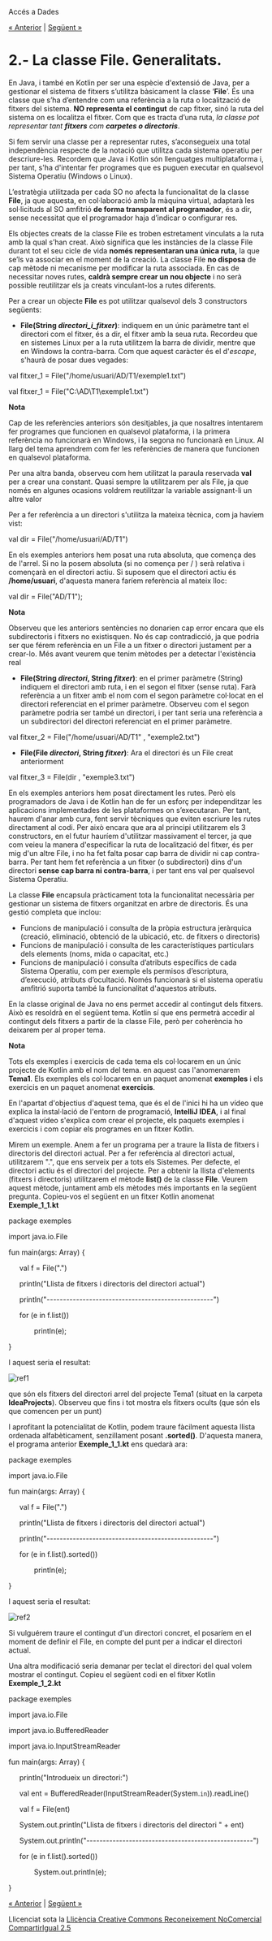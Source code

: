 Accés a Dades


[« Anterior](1_introducci.md) | [Següent »](3_funcionalitat_de_la_classe_file.md)
# <a name="main"></a>**2.- La classe File. Generalitats.**
En Java, i també en Kotlin per ser una espècie d'extensió de Java, per a gestionar el sistema de fitxers s’utilitza bàsicament la classe ‘**File**’. És una classe que s’ha d’entendre com una referència a la ruta o localització de fitxers del sistema. **NO representa el contingut** de cap fitxer, sinó la ruta del sistema on es localitza el fitxer. Com que es tracta d’una ruta, *la classe pot representar tant **fitxers** com **carpetes o directoris***.  

Si fem servir una classe per a representar rutes, s’aconsegueix una total independència respecte de la notació que utilitza cada sistema operatiu per descriure-les. Recordem que Java i Kotlin són llenguatges multiplataforma i, per tant, s'ha d'intentar fer programes que es puguen executar en qualsevol Sistema Operatiu (Windows o Linux).

L’estratègia utilitzada per cada SO no afecta la funcionalitat de la classe **File**, ja que aquesta, en col·laboració amb la màquina virtual, adaptarà les sol·licituds al SO amfitrió **de forma transparent al programador**, és a dir, sense necessitat que el programador haja d’indicar o configurar res.

Els objectes creats de la classe File es troben estretament vinculats a la ruta amb la qual s’han creat. Això significa que les instàncies de la classe File durant tot el seu cicle de vida **només representaran una única ruta,** la que se’ls va associar en el moment de la creació. La classe File **no disposa** de cap mètode ni mecanisme per modificar la ruta associada. En cas de necessitar noves rutes, **caldrà sempre crear un nou objecte** i no serà possible reutilitzar els ja creats vinculant-los a rutes diferents. 

Per a crear un objecte **File** es pot utilitzar qualsevol dels 3 constructors següents:

- **File(String *directori\_i\_fitxer*)**: indiquem en un únic paràmetre tant el directori com el fitxer, és a dir, el fitxer amb la seua ruta. Recordeu que en sistemes Linux per a la ruta utilitzem la barra de dividir, mentre que en Windows la contra-barra. Com que aquest caràcter és el d'*escape*, s'haurà de posar dues vegades: 

val fitxer\_1 = File("/home/usuari/AD/T1/exemple1.txt")

val fitxer\_1 = File("C:\\AD\\T1\\exemple1.txt")

**Nota** 

Cap de les referències anteriors són desitjables, ja que nosaltres intentarem fer programes que funcionen en qualsevol plataforma, i la primera referència no funcionarà en Windows, i la segona no funcionarà en Linux. Al llarg del tema aprendrem com fer les referències de manera que funcionen en qualsevol plataforma.

Per una altra banda, observeu com hem utilitzat la paraula reservada **val** per a crear una constant. Quasi sempre la utilitzarem per als File, ja que només en algunes ocasions voldrem reutilitzar la variable assignant-li un altre valor

Per a fer referència a un directori s'utilitza la mateixa tècnica, com ja havíem vist:

val dir = File("/home/usuari/AD/T1")

En els exemples anteriors hem posat una ruta absoluta, que comença des de l'arrel. Si no la posem absoluta (si no comença per / ) serà relativa i començarà en el directori actiu. Si suposem que el directori actiu és **/home/usuari**, d'aquesta manera faríem referència al mateix lloc:

val dir = File("AD/T1");

**Nota** 

Observeu que les anteriors sentències no donarien cap error encara que els subdirectoris i fitxers no existisquen. No és cap contradicció, ja que podria ser que férem referència en un File a un fitxer o directori justament per a crear-lo. Més avant veurem que tenim mètodes per a detectar l'existència real

- **File(String *directori*, String *fitxer*)**: en el primer paràmetre (String) indiquem el directori amb ruta, i en el segon el fitxer (sense ruta). Farà referència a un fitxer amb el nom com el segon paràmetre col·locat en el directori referenciat en el primer paràmetre. Observeu com el segon paràmetre podria ser també un directori, i per tant seria una referència a un subdirectori del directori referenciat en el primer paràmetre. 

val fitxer\_2 = File("/home/usuari/AD/T1" , "exemple2.txt")

- **File(File *directori*, String *fitxer*)**: Ara el directori és un File creat anteriorment 

val fitxer\_3 = File(dir , "exemple3.txt")



En els exemples anteriors hem posat directament les rutes. Però els programadors de Java i de Kotlin han de fer un esforç per independitzar les aplicacions implementades de les plataformes on s’executaran. Per tant, haurem d'anar amb cura, fent servir tècniques que eviten escriure les rutes directament al codi. Per això encara que ara al principi utilitzarem els 3 constructors, en el futur hauríem d'utilitzar massivament el tercer, ja que com veieu la manera d'especificar la ruta de localització del fitxer, és per mig d'un altre File, i no ha fet falta posar cap barra de dividir ni cap contra-barra. Per tant hem fet referència a un fitxer (o subdirectori) dins d'un directori **sense cap barra ni contra-barra**, i per tant ens val per qualsevol Sistema Operatiu.



La classe **File** encapsula pràcticament tota la funcionalitat necessària per gestionar un sistema de fitxers organitzat en arbre de directoris. És una gestió completa que inclou:

- Funcions de manipulació i consulta de la pròpia estructura jeràrquica (creació, eliminació, obtenció de la ubicació, etc. de fitxers o directoris)
- Funcions de manipulació i consulta de les característiques particulars dels elements (noms, mida o capacitat, etc.)
- Funcions de manipulació i consulta d’atributs específics de cada Sistema Operatiu, com per exemple els permisos d’escriptura, d’execució, atributs d’ocultació. Només funcionarà si el sistema operatiu amfitrió suporta també la funcionalitat d'aquestos atributs.

En la classe original de Java no ens permet accedir al contingut dels fitxers. Això es resoldrà en el següent tema. Kotlin sí que ens permetrà accedir al contingut dels fitxers a partir de la classe File, però per coherència ho deixarem per al proper tema.

**Nota** 

Tots els exemples i exercicis de cada tema els col·locarem en un únic projecte de Kotlin amb el nom del tema. en aquest cas l'anomenarem **Tema1**. Els exemples els col·locarem en un paquet anomenat **exemples** i els exercicis en un paquet anomenat **exercicis**.

En l'apartat d'objectius d'aquest tema, que és el de l'inici hi ha un vídeo que explica la instal·lació de l'entorn de programació, **IntelliJ IDEA**, i al final d'aquest vídeo s'explica com crear el projecte, els paquets exemples i exercicis i com copiar els programes en un fitxer Kotlin.

Mirem un exemple. Anem a fer un programa per a traure la llista de fitxers i directoris del directori actual. Per a fer referència al directori actual, utilitzarem ".", que ens serveix per a tots els Sistemes. Per defecte, el directori actiu és el directori del projecte. Per a obtenir la llista d'elements (fitxers i directoris) utilitzarem el mètode **list()** de la classe **File**. Veurem aquest mètode, juntament amb els mètodes més importants en la següent pregunta. Copieu-vos el següent en un fitxer Kotlin anomenat **Exemple\_1\_1.kt**

package exemples

import java.io.File

fun main(args: Array<String>) {

`	`val f = File(".")

`	`println("Llista de fitxers i directoris del directori actual")

`	`println("---------------------------------------------------")

`	`for (e in f.list())

`		`println(e);

}

I aquest seria el resultat:

![ref1](T1_2_1.png)

que són els fitxers del directori arrel del projecte Tema1 (situat en la carpeta **IdeaProjects**). Observeu que fins i tot mostra els fitxers ocults (que són els que comencen per un punt)

I aprofitant la potencialitat de Kotlin, podem traure fàcilment aquesta llista ordenada alfabèticament, senzillament posant **.sorted()**. D'aquesta manera, el programa anterior **Exemple\_1\_1.kt** ens quedarà ara:

package exemples

import java.io.File

fun main(args: Array<String>) {

`	`val f = File(".")

`	`println("Llista de fitxers i directoris del directori actual")

`	`println("---------------------------------------------------")

`	`for (e in f.list().sorted())

`		`println(e);

}

I aquest seria el resultat:

![ref2](T1_2_2.png)

Si vulguérem traure el contingut d'un directori concret, el posaríem en el moment de definir el File, en compte del punt per a indicar el directori actual.

Una altra modificació seria demanar per teclat el directori del qual volem mostrar el contingut. Copieu el següent codi en el fitxer Kotlin **Exemple\_1\_2.kt**

package exemples

import java.io.File

import java.io.BufferedReader

import java.io.InputStreamReader

fun main(args: Array<String>) {

`	`println("Introdueix un directori:")

`	`val ent = BufferedReader(InputStreamReader(System.`in`)).readLine()

`	`val f = File(ent)

`	`System.out.println("Llista de fitxers i directoris del directori " + ent)

`	`System.out.println("---------------------------------------------------")

`	`for (e in f.list().sorted())

`		`System.out.println(e);

}



[« Anterior](1_introducci.md) | [Següent »](3_funcionalitat_de_la_classe_file.md)

Llicenciat sota la [Llicència Creative Commons Reconeixement NoComercial CompartirIgual 2.5](http://creativecommons.org/licenses/by-nc-sa/2.5/)
